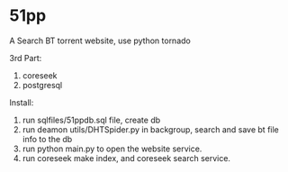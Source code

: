 51pp
====

A Search BT torrent website, use python tornado


3rd Part:
1. coreseek
2. postgresql

Install:
1. run sqlfiles/51ppdb.sql file, create db
2. run deamon utils/DHTSpider.py in backgroup, search and save bt file info to the db
3. run python main.py to open the website service.
4. run coreseek make index, and coreseek search service.
